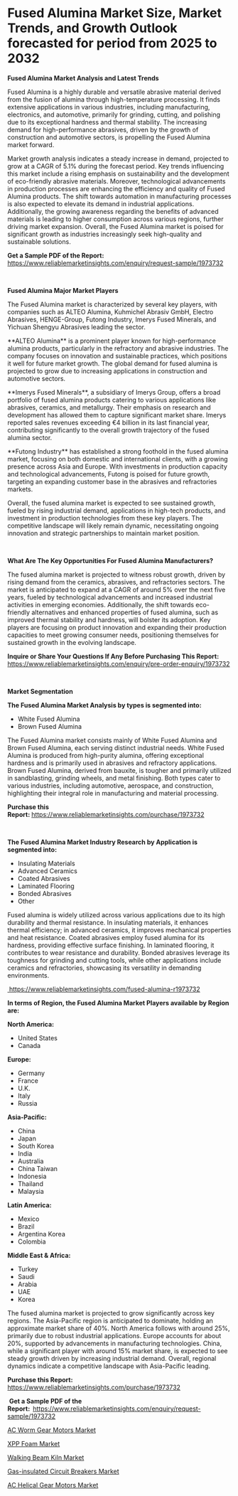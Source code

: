 <p><h1>Fused Alumina Market Size, Market Trends, and Growth Outlook forecasted for period from 2025 to 2032</h1></p><p><strong>Fused Alumina Market Analysis and Latest Trends</strong></p>
<p><p>Fused Alumina is a highly durable and versatile abrasive material derived from the fusion of alumina through high-temperature processing. It finds extensive applications in various industries, including manufacturing, electronics, and automotive, primarily for grinding, cutting, and polishing due to its exceptional hardness and thermal stability. The increasing demand for high-performance abrasives, driven by the growth of construction and automotive sectors, is propelling the Fused Alumina market forward.</p><p>Market growth analysis indicates a steady increase in demand, projected to grow at a CAGR of 5.1% during the forecast period. Key trends influencing this market include a rising emphasis on sustainability and the development of eco-friendly abrasive materials. Moreover, technological advancements in production processes are enhancing the efficiency and quality of Fused Alumina products. The shift towards automation in manufacturing processes is also expected to elevate its demand in industrial applications. Additionally, the growing awareness regarding the benefits of advanced materials is leading to higher consumption across various regions, further driving market expansion. Overall, the Fused Alumina market is poised for significant growth as industries increasingly seek high-quality and sustainable solutions.</p></p>
<p><strong>Get a Sample PDF of the Report:&nbsp;</strong> <a href="https://www.reliablemarketinsights.com/enquiry/request-sample/1973732?utm_campaign=2609&utm_medium=2&utm_source=Github&utm_content=ia&utm_term=02042025&utm_id=fused-alumina">https://www.reliablemarketinsights.com/enquiry/request-sample/1973732</a></p>
<p>&nbsp;</p>
<p><strong>Fused Alumina Major Market Players</strong></p>
<p><p>The Fused Alumina market is characterized by several key players, with companies such as ALTEO Alumina, Kuhmichel Abrasiv GmbH, Electro Abrasives, HENGE-Group, Futong Industry, Imerys Fused Minerals, and Yichuan Shengyu Abrasives leading the sector.</p><p>**ALTEO Alumina** is a prominent player known for high-performance alumina products, particularly in the refractory and abrasive industries. The company focuses on innovation and sustainable practices, which positions it well for future market growth. The global demand for fused alumina is projected to grow due to increasing applications in construction and automotive sectors.</p><p>**Imerys Fused Minerals**, a subsidiary of Imerys Group, offers a broad portfolio of fused alumina products catering to various applications like abrasives, ceramics, and metallurgy. Their emphasis on research and development has allowed them to capture significant market share. Imerys reported sales revenues exceeding €4 billion in its last financial year, contributing significantly to the overall growth trajectory of the fused alumina sector.</p><p>**Futong Industry** has established a strong foothold in the fused alumina market, focusing on both domestic and international clients, with a growing presence across Asia and Europe. With investments in production capacity and technological advancements, Futong is poised for future growth, targeting an expanding customer base in the abrasives and refractories markets.</p><p>Overall, the fused alumina market is expected to see sustained growth, fueled by rising industrial demand, applications in high-tech products, and investment in production technologies from these key players. The competitive landscape will likely remain dynamic, necessitating ongoing innovation and strategic partnerships to maintain market position.</p></p>
<p>&nbsp;</p>
<p><strong>What Are The Key Opportunities For Fused Alumina Manufacturers?</strong></p>
<p><p>The fused alumina market is projected to witness robust growth, driven by rising demand from the ceramics, abrasives, and refractories sectors. The market is anticipated to expand at a CAGR of around 5% over the next five years, fueled by technological advancements and increased industrial activities in emerging economies. Additionally, the shift towards eco-friendly alternatives and enhanced properties of fused alumina, such as improved thermal stability and hardness, will bolster its adoption. Key players are focusing on product innovation and expanding their production capacities to meet growing consumer needs, positioning themselves for sustained growth in the evolving landscape.</p></p>
<p><strong>Inquire or Share Your Questions If Any Before Purchasing This Report:</strong> <a href="https://www.reliablemarketinsights.com/enquiry/pre-order-enquiry/1973732?utm_campaign=2609&utm_medium=2&utm_source=Github&utm_content=ia&utm_term=02042025&utm_id=fused-alumina">https://www.reliablemarketinsights.com/enquiry/pre-order-enquiry/1973732</a></p>
<p>&nbsp;</p>
<p><strong>Market Segmentation</strong></p>
<p><strong>The Fused Alumina Market Analysis by types is segmented into:</strong></p>
<p><ul><li>White Fused Alumina</li><li>Brown Fused Alumina</li></ul></p>
<p><p>The Fused Alumina market consists mainly of White Fused Alumina and Brown Fused Alumina, each serving distinct industrial needs. White Fused Alumina is produced from high-purity alumina, offering exceptional hardness and is primarily used in abrasives and refractory applications. Brown Fused Alumina, derived from bauxite, is tougher and primarily utilized in sandblasting, grinding wheels, and metal finishing. Both types cater to various industries, including automotive, aerospace, and construction, highlighting their integral role in manufacturing and material processing.</p></p>
<p><strong>Purchase this Report:&nbsp;</strong><a href="https://www.reliablemarketinsights.com/purchase/1973732?utm_campaign=2609&utm_medium=2&utm_source=Github&utm_content=ia&utm_term=02042025&utm_id=fused-alumina">https://www.reliablemarketinsights.com/purchase/1973732</a></p>
<p>&nbsp;</p>
<p><strong>The Fused Alumina Market Industry Research by Application is segmented into:</strong></p>
<p><ul><li>Insulating Materials</li><li>Advanced Ceramics</li><li>Coated Abrasives</li><li>Laminated Flooring</li><li>Bonded Abrasives</li><li>Other</li></ul></p>
<p><p>Fused alumina is widely utilized across various applications due to its high durability and thermal resistance. In insulating materials, it enhances thermal efficiency; in advanced ceramics, it improves mechanical properties and heat resistance. Coated abrasives employ fused alumina for its hardness, providing effective surface finishing. In laminated flooring, it contributes to wear resistance and durability. Bonded abrasives leverage its toughness for grinding and cutting tools, while other applications include ceramics and refractories, showcasing its versatility in demanding environments.</p></p>
<p><a href="https://www.reliablemarketinsights.com/fused-alumina-r1973732?utm_campaign=2609&utm_medium=2&utm_source=Github&utm_content=ia&utm_term=02042025&utm_id=fused-alumina">&nbsp;https://www.reliablemarketinsights.com/fused-alumina-r1973732</a></p>
<p><strong>In terms of Region, the Fused Alumina Market Players available by Region are:</strong></p>
<p>
    <p> <strong> North America: </strong>
        <ul>
            <li>United States</li>
            <li>Canada</li>
        </ul>
        </p> 
    <p> <strong> Europe: </strong>
        <ul>
            <li>Germany</li>
            <li>France</li>
            <li>U.K.</li>
            <li>Italy</li>
            <li>Russia</li>
        </ul>
        </p> 
    <p> <strong> Asia-Pacific: </strong>
        <ul>
            <li>China</li>
            <li>Japan</li>
            <li>South Korea</li>
            <li>India</li>
            <li>Australia</li>
            <li>China Taiwan</li>
            <li>Indonesia</li>
            <li>Thailand</li>
            <li>Malaysia</li>
        </ul>
        </p> 
    <p> <strong> Latin America: </strong>
        <ul>
            <li>Mexico</li>
            <li>Brazil</li>
            <li>Argentina Korea</li>
            <li>Colombia</li>
        </ul>
        </p> 
    <p> <strong> Middle East & Africa: </strong>
        <ul>
            <li>Turkey</li>
            <li>Saudi</li>
            <li>Arabia</li>
            <li>UAE</li>
            <li>Korea</li>
        </ul>
    </p>
    </p>
<p><p>The fused alumina market is projected to grow significantly across key regions. The Asia-Pacific region is anticipated to dominate, holding an approximate market share of 40%. North America follows with around 25%, primarily due to robust industrial applications. Europe accounts for about 20%, supported by advancements in manufacturing technologies. China, while a significant player with around 15% market share, is expected to see steady growth driven by increasing industrial demand. Overall, regional dynamics indicate a competitive landscape with Asia-Pacific leading.</p></p>
<p><strong>Purchase this Report: </strong><a href="https://www.reliablemarketinsights.com/purchase/1973732?utm_campaign=2609&utm_medium=2&utm_source=Github&utm_content=ia&utm_term=02042025&utm_id=fused-alumina">https://www.reliablemarketinsights.com/purchase/1973732</a></p>
<p>&nbsp;<strong>Get a Sample PDF of the Report:&nbsp;&nbsp;</strong><a href="https://www.reliablemarketinsights.com/enquiry/request-sample/1973732?utm_campaign=2609&utm_medium=2&utm_source=Github&utm_content=ia&utm_term=02042025&utm_id=fused-alumina">https://www.reliablemarketinsights.com/enquiry/request-sample/1973732</a></p>
<p><strong></strong></p>
<p><p><a href="https://www.linkedin.com/pulse/ac-worm-gear-motors-market-analysis-trends-revenue-growth-esrvf?utm_campaign=2609&utm_medium=2&utm_source=Github&utm_content=ia&utm_term=02042025&utm_id=fused-alumina">AC Worm Gear Motors Market</a></p><p><a href="https://github.com/lisaeichler20775/Market-Research-Report-List-1/blob/main/xpp-foam-market.md?utm_campaign=2609&utm_medium=2&utm_source=Github&utm_content=ia&utm_term=02042025&utm_id=fused-alumina">XPP Foam Market</a></p><p><a href="https://www.linkedin.com/pulse/detailed-market-research-walking-beam-kiln-analysis-cagr-71-ayhzf?utm_campaign=2609&utm_medium=2&utm_source=Github&utm_content=ia&utm_term=02042025&utm_id=fused-alumina">Walking Beam Kiln Market</a></p><p><a href="https://www.linkedin.com/pulse/global-gas-insulated-circuit-breakers-markets-growth-journey-sxwvf?utm_campaign=2609&utm_medium=2&utm_source=Github&utm_content=ia&utm_term=02042025&utm_id=fused-alumina">Gas-insulated Circuit Breakers Market</a></p><p><a href="https://www.linkedin.com/pulse/key-trends-revenue-potential-global-ac-helical-gear-motors-id2of?utm_campaign=2609&utm_medium=2&utm_source=Github&utm_content=ia&utm_term=02042025&utm_id=fused-alumina">AC Helical Gear Motors Market</a></p></p>